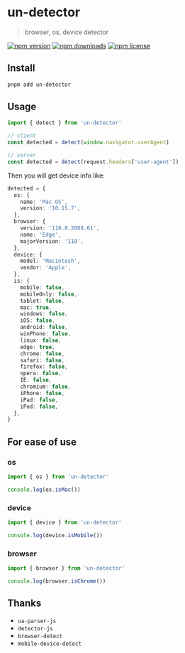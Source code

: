 # un-detector

> browser, os, device detector

[![npm version](https://img.shields.io/npm/v/un-detector.svg)](https://www.npmjs.com/package/un-detector)
[![npm downloads](https://img.shields.io/npm/dm/un-detector.svg)](https://www.npmjs.com/package/un-detector)
[![npm license](https://img.shields.io/npm/l/un-detector.svg)](https://www.npmjs.com/package/un-detector)

## Install

```sh
pnpm add un-detector
```

## Usage

```ts
import { detect } from 'un-detector'

// client
const detected = detect(window.navigator.userAgent)

// server
const detected = detect(request.headers['user-agent'])
```

Then you will get device info like:

```ts
detected = {
  os: {
    name: 'Mac OS',
    version: '10.15.7',
  },
  browser: {
    version: '118.0.2088.61',
    name: 'Edge',
    majorVersion: '118',
  },
  device: {
    model: 'Macintosh',
    vendor: 'Apple',
  },
  is: {
    mobile: false,
    mobileOnly: false,
    tablet: false,
    mac: true,
    windows: false,
    iOS: false,
    android: false,
    winPhone: false,
    linux: false,
    edge: true,
    chrome: false,
    safari: false,
    firefox: false,
    opera: false,
    IE: false,
    chromium: false,
    iPhone: false,
    iPad: false,
    iPod: false,
  },
}

```

## For ease of use


### os
```ts
import { os } from 'un-detector'

console.log(os.isMac())
```

### device
```ts
import { device } from 'un-detector'

console.log(device.isMobile())
```

### browser
```ts
import { browser } from 'un-detector'

console.log(browser.isChrome())
```


## Thanks

- `ua-parser-js`
- `detector-js`
- `browser-detect`
- `mobile-device-detect`
